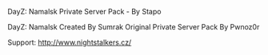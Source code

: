 DayZ: Namalsk Private Server Pack - By Stapo

DayZ: Namalsk Created By Sumrak
Original Private Server Pack By Pwnoz0r

Support: http://www.nightstalkers.cz/